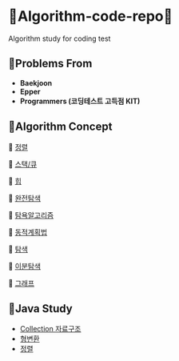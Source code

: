 # 📝Algorithm-code-repo📝
Algorithm study for coding test 

## 💚Problems From
- **Baekjoon**
- **Epper**
- **Programmers (코딩테스트 고득점 KIT)**

## 🧡Algorithm Concept
🔸 [정렬](https://validming99.tistory.com/46?category=958978)

🔸 [스택/큐](https://validming99.tistory.com/50?category=958978)

🔸 [힙](https://validming99.tistory.com/55?category=958978)

🔸 [완전탐색](https://validming99.tistory.com/59?category=958978)

🔸 [탐욕알고리즘](https://validming99.tistory.com/63?category=958978)

🔸 [동적계획법](https://validming99.tistory.com/70?category=958978)

🔸 [탐색](https://validming99.tistory.com/74?category=958978)

🔸 [이분탐색](https://validming99.tistory.com/83?category=958978)

🔸 [그래프](https://validming99.tistory.com/86?category=958978)

## 💜Java Study
-  [Collection 자료구조](https://validming99.tistory.com/110)
-  [형변환](https://validming99.tistory.com/111)
-  [정렬](https://validming99.tistory.com/112)
